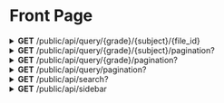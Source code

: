 <h1>Front Page</h1>

<details close="close">
<summary><b>GET</b> /public/api/query/{grade}/{subject}/{file_id}</summary>

 ---

 |      Header      |                 Data Type               |
 | ---------------- | --------------------------------------- |
 |      None        |                   None                  |

 | Query Parameters |                                        Data Type                                         |
 | ---------------- | ---------------------------------------------------------------------------------------- |
 |      grade       |                                     1, 2, 3, 4, 5, 6                                     |
 |     subjects     | Art, BasicPL, English, French, ICT, MindMotion, PE, PreMath, PreWriting, Science, Social |
 
 Body
 ```
 ```

 Response 200 
 ```json
  {
    "file_id": "76b4ff27-c39e-4ac8-b161-708f487b3f64",
    "display_name": "លិខិតផ្ទេរសិទ្ធិ KOOMPI-MakaraV",
    "filename": "00000000-0000-0000-0000-01843d52e58b4Z6b4Z634Z6B4Z634Z6P4Z6V4Z+S4Z6R4Z+B4Z6a4Z6f4Z634Z6R4Z+S4Z6S4Z63IEtPT01QSS1NYWthcmFW.pdf",
    "location": "contents/Grade1/PE",
    "grade": "Grade1",
    "subject": "PE",
    "file_type": "PDF",
    "thumbnail": {
      "thumbnail_name": "00000000-0000-0000-0000-01843d52e58edGg=.png",
      "thumbnail_location": "contents/Grade1/PE"
    },
    "grade_kh": "ថ្នាក់ទី១",
    "subject_kh": "អប់រំកាយនិងកីឡា"
  }
 ```

 |     Error    |             Body           |
 | ------------ | -------------------------- |
 |     500      |   actual_error_goes_here   |

 - Note: 
   - for `<a>` tag, property `src=` use `location + / + filename`
   - thumbnail `dimension` is `up to frontend settings` and `use with care on frontend`

 ---
</details>

<details close="close">
<summary><b>GET</b> /public/api/query/{grade}/{subject}/pagination?</summary>

 ---

 |      Header      |                 Data Type               |
 | ---------------- | --------------------------------------- |
 |      None        |                   None                  |

 | Query Parameters |                                       Data Type                                          |
 | ---------------- | ---------------------------------------------------------------------------------------- |
 |      grade       |                                     1, 2, 3, 4, 5, 6                                     |
 |     subjects     | Art, BasicPL, English, French, ICT, MindMotion, PE, PreMath, PreWriting, Science, Social |

 |   Query String   |                       Data Type                            |
 | ---------------- | ---------------------------------------------------------- |
 |   result_limit   |        `Unsigned Integer 32 Bit` in `Row` eg. 1000         |
 |    page_number   |          `Unsigned Integer 32 Bit` in `page` eg. 3         |
 
 Eg. ``http://unicefbackend.koompi.app//public/api/query/Grade1/KhmerLang/pagination?result_limit=2&page_number=3``

 Body
 ```
 ```

 Response 200 
 ```json
 {
   "page_count": 3,
   "current_page_number": 3,
   "data": [
     {
       "file_id": "1e433a7a-c13d-4752-bcab-79ee25af9088",
       "display_name": "p044រឿងកង្កែបធំ",
       "filename": "00000000-0000-0000-0000-0184a9b5987ccDA0NOGemuGev+GehOGegOGehOGfkuGegOGfguGelOGekuGfhg--.pdf",
       "location": "contents/FolkLore/ProvLang",
       "grade": "FolkLore",
       "subject": "ProvLang",
       "file_type": "PDF",
       "thumbnail": {
         "thumbnail_name": "00000000-0000-0000-0000-0184a9b5988bcDA0NOGemuGev+GehOGegOGehOGfkuGegOGfguGelOGekuGfhi10aHVtYm5haWw-.webp",
         "thumbnail_location": "contents/FolkLore/ProvLang"
       },
       "grade_kh": "សៀវភៅរឿងនិទាន",
       "subject_kh": "ភាសាព្រៅ"
     },
     {
      "file_id": "cc7911f3-1497-4f27-b7c1-a9bf7d3b031d",
       "display_name": "p072ប្រាជ្ញាថាវកង្កែប",
       "filename": "00000000-0000-0000-0000-0184a9b5ec94cDA3MuGelOGfkuGemuGetuGeh+GfkuGeieGetuGekOGetuGenOGegOGehOGfkuGegOGfguGelA--.pdf",
       "location": "contents/FolkLore/ProvLang",
       "grade": "FolkLore",
       "subject": "ProvLang",
       "file_type": "PDF",
       "thumbnail": {
         "thumbnail_name": "00000000-0000-0000-0000-0184a9b5ec9fcDA3MuGelOGfkuGemuGetuGeh+GfkuGeieGetuGekOGetuGenOGegOGehOGfkuGegOGfguGelC10aHVtYm5haWw-.webp",
         "thumbnail_location": "contents/FolkLore/ProvLang"
       },
       "grade_kh": "សៀវភៅរឿងនិទាន",
       "subject_kh": "ភាសាព្រៅ"
     }
   ]
 }
 ```

 |     Error    |             Body           |
 | ------------ | -------------------------- |
 |     500      |   actual_error_goes_here   |

 - Note: 
   - for `<a>` tag, property `src=` use `location + / + filename`
   - thumbnail `dimension` is `up to frontend settings` and `use with care on frontend`

 ---
</details>

<details close="close">
<summary><b>GET</b> /public/api/query/{grade}/pagination?</summary>

 ---

 |      Header      |                 Data Type               |
 | ---------------- | --------------------------------------- |
 |      None        |                   None                  |

 | Query Parameters |                                       Data Type                                          |
 | ---------------- | ---------------------------------------------------------------------------------------- |
 |      grade       |                                    1, 2, 3, 4, 5, 6                                      |
 
 |   Query String   |                       Data Type                            |
 | ---------------- | ---------------------------------------------------------- |
 |   result_limit   |        `Unsigned Integer 32 Bit` in `Row` eg. 1000         |
 |    page_number   |          `Unsigned Integer 32 Bit` in `page` eg. 3         |
 
 Eg. ``http://unicefbackend.koompi.app//public/api/query/Grade1/pagination?result_limit=2&page_number=3``

 Body
 ```
 ```

 Response 200 
 ```json
 {
   "page_count": 3,
   "current_page_number": 3,
   "data": [
     {
       "file_id": "1e433a7a-c13d-4752-bcab-79ee25af9088",
       "display_name": "p044រឿងកង្កែបធំ",
       "filename": "00000000-0000-0000-0000-0184a9b5987ccDA0NOGemuGev+GehOGegOGehOGfkuGegOGfguGelOGekuGfhg--.pdf",
       "location": "contents/FolkLore/ProvLang",
       "grade": "FolkLore",
       "subject": "ProvLang",
       "file_type": "PDF",
       "thumbnail": {
         "thumbnail_name": "00000000-0000-0000-0000-0184a9b5988bcDA0NOGemuGev+GehOGegOGehOGfkuGegOGfguGelOGekuGfhi10aHVtYm5haWw-.webp",
         "thumbnail_location": "contents/FolkLore/ProvLang"
       },
       "grade_kh": "សៀវភៅរឿងនិទាន",
       "subject_kh": "ភាសាព្រៅ"
     },
     {
      "file_id": "cc7911f3-1497-4f27-b7c1-a9bf7d3b031d",
       "display_name": "p072ប្រាជ្ញាថាវកង្កែប",
       "filename": "00000000-0000-0000-0000-0184a9b5ec94cDA3MuGelOGfkuGemuGetuGeh+GfkuGeieGetuGekOGetuGenOGegOGehOGfkuGegOGfguGelA--.pdf",
       "location": "contents/FolkLore/ProvLang",
       "grade": "FolkLore",
       "subject": "ProvLang",
       "file_type": "PDF",
       "thumbnail": {
         "thumbnail_name": "00000000-0000-0000-0000-0184a9b5ec9fcDA3MuGelOGfkuGemuGetuGeh+GfkuGeieGetuGekOGetuGenOGegOGehOGfkuGegOGfguGelC10aHVtYm5haWw-.webp",
         "thumbnail_location": "contents/FolkLore/ProvLang"
       },
       "grade_kh": "សៀវភៅរឿងនិទាន",
       "subject_kh": "ភាសាព្រៅ"
     }
   ]
 }
 ```

 |     Error    |             Body           |
 | ------------ | -------------------------- |
 |     500      |   actual_error_goes_here   |

 - Note: 
   - for `<a>` tag, property `src=` use `location + / + filename`
   - thumbnail `dimension` is `up to frontend settings` and `use with care on frontend`

 ---
</details>

<details close="close">
<summary><b>GET</b> /public/api/query/pagination?</summary>

 ---

 |      Header      |                 Data Type               |
 | ---------------- | --------------------------------------- |
 |      None        |                   None                  |

 |   Query String   |                       Data Type                            |
 | ---------------- | ---------------------------------------------------------- |
 |   result_limit   |        `Unsigned Integer 32 Bit` in `Row` eg. 1000         |
 |    page_number   |          `Unsigned Integer 32 Bit` in `page` eg. 3         |
 
 Eg. ``http://unicefbackend.koompi.app//public/api/query/pagination?result_limit=2&page_number=3``
 
 Body
 ```
 ```

 Response 200 
 ```json
 {
   "page_count": 3,
   "current_page_number": 3,
   "data": [
     {
       "file_id": "1e433a7a-c13d-4752-bcab-79ee25af9088",
       "display_name": "p044រឿងកង្កែបធំ",
       "filename": "00000000-0000-0000-0000-0184a9b5987ccDA0NOGemuGev+GehOGegOGehOGfkuGegOGfguGelOGekuGfhg--.pdf",
       "location": "contents/FolkLore/ProvLang",
       "grade": "FolkLore",
       "subject": "ProvLang",
       "file_type": "PDF",
       "thumbnail": {
         "thumbnail_name": "00000000-0000-0000-0000-0184a9b5988bcDA0NOGemuGev+GehOGegOGehOGfkuGegOGfguGelOGekuGfhi10aHVtYm5haWw-.webp",
         "thumbnail_location": "contents/FolkLore/ProvLang"
       },
       "grade_kh": "សៀវភៅរឿងនិទាន",
       "subject_kh": "ភាសាព្រៅ"
     },
     {
      "file_id": "cc7911f3-1497-4f27-b7c1-a9bf7d3b031d",
       "display_name": "p072ប្រាជ្ញាថាវកង្កែប",
       "filename": "00000000-0000-0000-0000-0184a9b5ec94cDA3MuGelOGfkuGemuGetuGeh+GfkuGeieGetuGekOGetuGenOGegOGehOGfkuGegOGfguGelA--.pdf",
       "location": "contents/FolkLore/ProvLang",
       "grade": "FolkLore",
       "subject": "ProvLang",
       "file_type": "PDF",
       "thumbnail": {
         "thumbnail_name": "00000000-0000-0000-0000-0184a9b5ec9fcDA3MuGelOGfkuGemuGetuGeh+GfkuGeieGetuGekOGetuGenOGegOGehOGfkuGegOGfguGelC10aHVtYm5haWw-.webp",
         "thumbnail_location": "contents/FolkLore/ProvLang"
       },
       "grade_kh": "សៀវភៅរឿងនិទាន",
       "subject_kh": "ភាសាព្រៅ"
     }
   ]
 }
 ```
 
 |     Error    |             Body           |
 | ------------ | -------------------------- |
 |     500      |   actual_error_goes_here   |

 - Note: 
   - for `<a>` tag, property `src=` use `location + / + filename`
   - thumbnail `dimension` is `up to frontend settings` and `use with care on frontend`

 ---
</details>

<details close="close">
<summary><b>GET</b> /public/api/search?</summary>

 ---

 |      Header      |                 Data Type               |
 | ---------------- | --------------------------------------- |
 |      None        |                   None                  |

 |   Query String   |                       Data Type                            |
 | ---------------- | ---------------------------------------------------------- |
 |  search_string   |                  `String` eg. ឯកសារ.pdf                    |
 |   result_limit   |        `Unsigned Integer 32 Bit` in `Row` eg. 1000         |
 |    page_number   |          `Unsigned Integer 32 Bit` in `page` eg. 3         |

 Eg. ``http://unicefbackend.koompi.app/public/api/search?search_string=កង្កែប&result_limit=2&page_number=3``
 
 Body
 ```
 ```

 Response 200 
 ```json
 {
   "page_count": 3,
   "current_page_number": 3,
   "data": [
     {
       "file_id": "1e433a7a-c13d-4752-bcab-79ee25af9088",
       "display_name": "p044រឿងកង្កែបធំ",
       "filename": "00000000-0000-0000-0000-0184a9b5987ccDA0NOGemuGev+GehOGegOGehOGfkuGegOGfguGelOGekuGfhg--.pdf",
       "location": "contents/FolkLore/ProvLang",
       "grade": "FolkLore",
       "subject": "ProvLang",
       "file_type": "PDF",
       "thumbnail": {
         "thumbnail_name": "00000000-0000-0000-0000-0184a9b5988bcDA0NOGemuGev+GehOGegOGehOGfkuGegOGfguGelOGekuGfhi10aHVtYm5haWw-.webp",
         "thumbnail_location": "contents/FolkLore/ProvLang"
       },
       "grade_kh": "សៀវភៅរឿងនិទាន",
       "subject_kh": "ភាសាព្រៅ"
     },
     {
      "file_id": "cc7911f3-1497-4f27-b7c1-a9bf7d3b031d",
       "display_name": "p072ប្រាជ្ញាថាវកង្កែប",
       "filename": "00000000-0000-0000-0000-0184a9b5ec94cDA3MuGelOGfkuGemuGetuGeh+GfkuGeieGetuGekOGetuGenOGegOGehOGfkuGegOGfguGelA--.pdf",
       "location": "contents/FolkLore/ProvLang",
       "grade": "FolkLore",
       "subject": "ProvLang",
       "file_type": "PDF",
       "thumbnail": {
         "thumbnail_name": "00000000-0000-0000-0000-0184a9b5ec9fcDA3MuGelOGfkuGemuGetuGeh+GfkuGeieGetuGekOGetuGenOGegOGehOGfkuGegOGfguGelC10aHVtYm5haWw-.webp",
         "thumbnail_location": "contents/FolkLore/ProvLang"
       },
       "grade_kh": "សៀវភៅរឿងនិទាន",
       "subject_kh": "ភាសាព្រៅ"
     }
   ]
 }
 ```

 |     Error    |             Body           |
 | ------------ | -------------------------- |
 |     500      |   actual_error_goes_here   |

 - Note: 
   - for `<a>` tag, property `src=` use `location + / + filename`
   - thumbnail `dimension` is `up to frontend settings` and `use with care on frontend`

 ---
</details>

<details close="close">
<summary><b>GET</b> /public/api/sidebar</summary>

 ---

 |      Header      |                 Data Type               |
 | ---------------- | --------------------------------------- |
 |      None        |                   None                  |
 
 Body
 ```
 ```

 Response 200 
 ```json
 [
   {
     "category_id": "Grade1",
     "category_display_name": "ថ្នាក់ទី1",
     "subcategory": [
       {
         "subcategory_id": "MindMotion",
         "subcategory_display_name": "ចិត្តចលភាព"
       },
       {
         "subcategory_id": "PreMath",
         "subcategory_display_name": "បុរេគណិត"
       }
     ]
   },
   {
     "category_id": "Grade6",
     "category_display_name": "ថ្នាក់ទី6",
     "subcategory": [
       {
         "subcategory_id": "MindMotion",
         "subcategory_display_name": "ចិត្តចលភាព"
       },
       {
         "subcategory_id": "PreMath",
         "subcategory_display_name": "បុរេគណិត"
       }
     ]
   }
 ]
 ```
 
 |     Error    |             Body           |
 | ------------ | -------------------------- |
 |     500      |   actual_error_goes_here   |

 - Note: 
   - for `<a>` tag, property `src=` use `location + / + filename`
   - thumbnail `dimension` is `up to frontend settings` and `use with care on frontend`

 ---
</details>